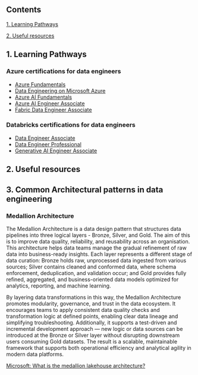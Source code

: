 ## Contents

[1. Learning Pathways](#1.-Learning-Pathways)

[2. Useful resources](#2.-Useful-resources)

## 1. Learning Pathways

### Azure certifications for data engineers

* [Azure Fundamentals](https://learn.microsoft.com/en-us/credentials/certifications/azure-fundamentals/?practice-assessment-type=certification)
* [Data Engineering on Microsoft Azure](https://learn.microsoft.com/en-us/training/courses/dp-203t00)
* [Azure AI Fundamentals](https://learn.microsoft.com/en-us/credentials/certifications/azure-ai-fundamentals/?practice-assessment-type=certification)
* [Azure AI Engineer Associate](https://learn.microsoft.com/en-us/credentials/certifications/azure-ai-engineer/?practice-assessment-type=certification)
* [Fabric Data Engineer Associate](https://learn.microsoft.com/en-us/credentials/certifications/fabric-data-engineer-associate/?practice-assessment-type=certification)

### Databricks certifications for data engineers

* [Data Engineer Associate](https://www.databricks.com/learn/certification/data-engineer-associate)
* [Data Engineer Professional](https://www.databricks.com/learn/certification/data-engineer-professional)
* [Generative AI Engineer Associate](https://www.databricks.com/learn/certification/genai-engineer-associate)

## 2. Useful resources

## 3. Common Architectural patterns in data engineering

### Medallion Architecture

The Medallion Architecture is a data design pattern that structures data pipelines into three logical layers - Bronze, Silver, and Gold. The aim of this is to improve data quality, reliability, and reusability across an organisation. This architecture helps data teams manage the gradual refinement of raw data into business-ready insights. Each layer represents a different stage of data curation: Bronze holds raw, unprocessed data ingested from various sources; Silver contains cleaned and conformed data, where schema enforcement, deduplication, and validation occur; and Gold provides fully refined, aggregated, and business-oriented data models optimized for analytics, reporting, and machine learning.

By layering data transformations in this way, the Medallion Architecture promotes modularity, governance, and trust in the data ecosystem. It encourages teams to apply consistent data quality checks and transformation logic at defined points, enabling clear data lineage and simplifying troubleshooting. Additionally, it supports a test-driven and incremental development approach — new logic or data sources can be introduced at the Bronze or Silver layer without disrupting downstream users consuming Gold datasets. The result is a scalable, maintainable framework that supports both operational efficiency and analytical agility in modern data platforms.

[Microsoft: What is the medallion lakehouse architecture?](https://learn.microsoft.com/en-us/azure/databricks/lakehouse/medallion)

